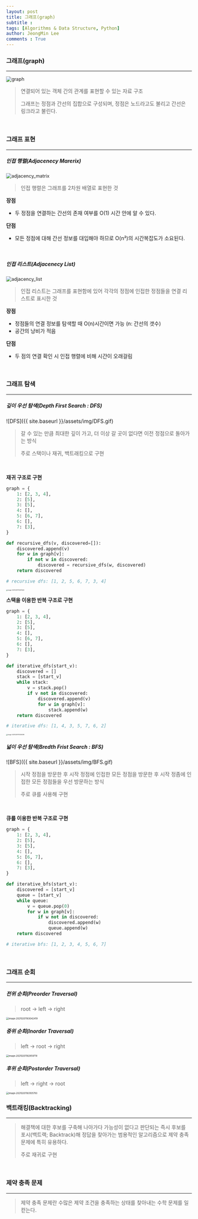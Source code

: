 ```yaml
---
layout: post
title: 그래프(graph)
subtitle : 
tags: [Algorithms & Data Structure, Python]
author: JeongMin Lee
comments : True
---
```


### 그래프(graph)

---

<img src="{{ site.baseurl }}/assets/img/graph.jpg" alt="graph" style="zoom: 90%;" />

> 연결되어 있는 객체 간의 관계를 표현할 수 있는 자료 구조
>
> 그래프는 정점과 간선의 집합으로 구성되며, 정점은 노드라고도 불리고 간선은 링크라고 불린다.

<br>

### 그래프 표현

----

##### 인접 행렬(Adjacenecy Marerix)

<img src="{{ site.baseurl }}/assets/img/adjacency_matrix.jpg" alt="adjacency_matrix" style="zoom:90%;" />

> 인접 행렬은 그래프를 2차원 배열로 표현한 것

**장점**

* 두 정점을 연결하는 간선의 존재 여부를 O(1) 시간 안에 알 수 있다.

**단점**

* 모든 정점에 대해 간선 정보를 대입해야 하므로 O(n²)의 시간복잡도가 소요된다.

<br>

##### 인접 리스트(Adjacenecy List)

<img src="{{ site.baseurl }}/assets/img/adjacency_list.jpg" alt="adjacency_list" style="zoom:90%;" />

> 인접 리스트는 그래프를 표현함에 있어 각각의 정점에 인접한 정점들을 연결 리스트로 표시한 것

**장점**

* 정점들의 연결 정보를 탐색할 때 O(n)시간이면 가능 (n: 간선의 갯수)
* 공간의 낭비가 적음

**단점**

* 두 점의 연결 확인 시 인접 행렬에 비해 시간이 오래걸림

<br>

### 그래프 탐색

---

##### 깊이 우선 탐색(Depth First Search : DFS)

![DFS]({{ site.baseurl }}/assets/img/DFS.gif)

> 갈 수 있는 만큼 최대한 깊이 가고, 더 이상 갈 곳이 없다면 이전 정점으로 돌아가는 방식
>
> 주로 스택이나 재귀, 백트래킹으로 구현

<br>

**재귀 구조로 구현**

```python
graph = {
    1: [2, 3, 4],
    2: [5],
    3: [5],
    4: [],
    5: [6, 7],
    6: [],
    7: [3],
}

def recursive_dfs(v, discovered=[]):
    discovered.append(v)
    for w in graph[v]:
        if not w in discovered:
            discovered = recursive_dfs(w, discovered)
    return discovered

# recursive dfs: [1, 2, 5, 6, 7, 3, 4]
```

<img src="{{ site.baseurl }}/assets/img/image-20210201174231422.png" alt="image-20210201174231422" style="zoom: 25%;" />

<br>

**스택을 이용한 반복 구조로 구현**

```python
graph = {
    1: [2, 3, 4],
    2: [5],
    3: [5],
    4: [],
    5: [6, 7],
    6: [],
    7: [3],
}

def iterative_dfs(start_v):
    discovered = []
    stack = [start_v]
    while stack:
        v = stack.pop()
        if v not in discovered:
            discovered.append(v)
            for w in graph[v]:
                stack.append(w)
    return discovered

# iterative dfs: [1, 4, 3, 5, 7, 6, 2]
```

<img src="{{ site.baseurl }}/assets/img/image-20210201175334518.png" alt="image-20210201175334518" style="zoom:25%;" />

<br>

##### 넓이 우선 탐색(Bredth Frist Search : BFS)

![BFS]({{ site.baseurl }}/assets/img/BFS.gif)

> 시작 정점을 방문한 후 시작 정점에 인접한 모든 정점을 방문한 후 시작 정좀에 인접한 모든 정점들을  우선 방문하는 방식
>
> 주로 큐를 사용해 구현

<br>

**큐를 이용한 반복 구조로 구현**

```python
graph = {
    1: [2, 3, 4],
    2: [5],
    3: [5],
    4: [],
    5: [6, 7],
    6: [],
    7: [3],
}

def iterative_bfs(start_v):
    discovered = [start_v]
    queue = [start_v]
    while queue:
        v = queue.pop(0)
        for w in graph[v]:
            if w not in discovered:
                discovered.append(w)
                queue.append(w)
    return discovered

# iterative bfs: [1, 2, 3, 4, 5, 6, 7]
```

<br>

### 그래프 순회

---

##### 전위 순회(Preorder Traversal)

> root -> left -> right

<img src="{{ site.baseurl }}/assets/img/image-20210201183042419.png" alt="image-20210201183042419" style="zoom:43%;" />

<br>

##### 중위 순회(Inorder Traversal)

> left -> root -> right

<img src="{{ site.baseurl }}/assets/img/image-20210201182959719.png" alt="image-20210201182959719" style="zoom: 43%;" />

<br>

##### 후위 순회(Postorder Traversal)

> left -> right -> root

<img src="{{ site.baseurl }}/assets/img/image-20210201183105793.png" alt="image-20210201183105793" style="zoom:43%;" />

<br>

### 백트래킹(Backtracking)

----

>해결책에 대한 후보를 구축해 나아가다 가능성이 없다고 판단되는 즉시 후보를 포시(백트랙; Backtrack)해 정답을 찾아가는 범용적인 알고리즘으로 제약 충족 문제에 특히 유용하다.
>
>주로 재귀로 구현

<br>

### 제약 충족 문제

---

> 제약 충족 문제란 수많은 제약 조건을 충족하는 상태를 찾아내는 수학 문제를 일컫는다.

